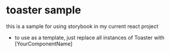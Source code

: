 # toaster sample
this is a sample for using storybook in my current react project
- to use as a template, just replace all instances of Toaster with [YourComponentName]
